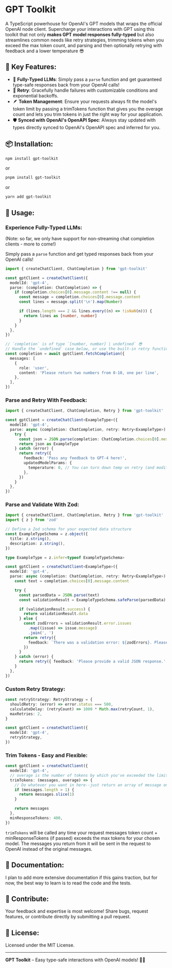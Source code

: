 # GPT Toolkit

A TypeScript powerhouse for OpenAI's GPT models that wraps the official OpenAI node client. Supercharge your interactions with GPT using this toolkit that not only **makes GPT model responses fully-typed** but also streamlines common needs like retry strategies, trimming tokens when you exceed the max token count, and parsing and then optionally retrying with feedback and a lower temperature 😎

## 🌟 Key Features:

- 🤩 **Fully-Typed LLMs**: Simply pass a `parse` function and get guaranteed type-safe responses back from your OpenAI calls!
- 🔄 **Retry**: Gracefully handle failures with customizable conditions and exponential backoffs.
- 🪶 **Token Management**: Ensure your requests always fit the model's token limit by passing a trimTokens function that gives you the overage count and lets you trim tokens in just the right way for your application.
- 🛡 **Synced with OpenAI's OpenAPI Spec**: Always stay updated with types directly synced to OpenAI's OpenAPI spec and inferred for you.

## 📦 Installation:

```bash
npm install gpt-toolkit
```

or

```bash
pnpm install gpt-toolkit
```

or

```bash
yarn add gpt-toolkit
```

## 🚀 Usage:

### **Experience Fully-Typed LLMs:**

(Note: so far, we only have support for non-streaming chat completion clients - more to come!)

Simply pass a `parse` function and get typed responses back from your OpenAI calls!

```typescript
import { createChatClient, ChatCompletion } from 'gpt-toolkit'

const gptClient = createChatClient({
  modelId: 'gpt-4',
  parse: (completion: ChatCompletion) => {
    if (completion.choices[0].message.content !== null) {
      const message = completion.choices[0].message.content
      const lines = message.split('\n').map(Number)

      if (lines.length === 2 && lines.every((n) => !isNaN(n))) {
        return lines as [number, number]
      }
    }
  },
})

// `completion` is of type `[number, number] | undefined` 😎
// Handle the `undefined` case below, or use the built-in retry function directly within parse! (See examples below)
const completion = await gptClient.fetchCompletion({
  messages: [
    {
      role: 'user',
      content: 'Please return two numbers from 0-10, one per line',
    },
  ],
})
```

### **Parse and Retry With Feedback:**

```typescript
import { createChatClient, ChatCompletion, Retry } from 'gpt-toolkit'

const gptClient = createChatClient<ExampleType>({
  modelId: 'gpt-4',
  parse: async (completion: ChatCompletion, retry: Retry<ExampleType>) => {
    try {
      const json = JSON.parse(completion: ChatCompletion.choices[0].message.content)
      return json as ExampleType
    } catch (error) {
      return retry({
        feedback: 'Pass any feedback to GPT-4 here!',
        updatedModelParams: {
          temperature: 0, // You can turn down temp on retry (and modify any other model params)
        },
      })
    }
  },
})
```

### **Parse and Validate With Zod:**

```typescript
import { createChatClient, ChatCompletion, Retry } from 'gpt-toolkit'
import { z } from 'zod'

// Define a Zod schema for your expected data structure
const ExampleTypeSchema = z.object({
  title: z.string(),
  description: z.string(),
})

type ExampleType = z.infer<typeof ExampleTypeSchema>

const gptClient = createChatClient<ExampleType>({
  modelId: 'gpt-4',
  parse: async (completion: ChatCompletion, retry: Retry<ExampleType>) => {
    const text = completion.choices[0].message.content

    try {
      const parsedData = JSON.parse(text)
      const validationResult = ExampleTypeSchema.safeParse(parsedData)

      if (validationResult.success) {
        return validationResult.data
      } else {
        const zodErrors = validationResult.error.issues
          .map((issue) => issue.message)
          .join(', ')
        return retry({
          feedback: `There was a validation error: ${zodErrors}. Please format your response correctly!`,
        })
      }
    } catch (error) {
      return retry({ feedback: 'Please provide a valid JSON response.' })
    }
  },
})
```

### **Custom Retry Strategy:**

```typescript
const retryStrategy: RetryStrategy = {
  shouldRetry: (error) => error.status === 500,
  calculateDelay: (retryCount) => 1000 * Math.max(retryCount, 1),
  maxRetries: 2,
}

const gptClient = createChatClient({
  modelId: 'gpt-4',
  retryStrategy,
})
```

### **Trim Tokens - Easy and Flexible:**

```typescript
const gptClient = createChatClient({
  modelId: 'gpt-4',
  // overage is the number of tokens by which you've exceeded the limit
  trimTokens: (messages, overage) => {
    // Do whatever you want in here--just return an array of message on your way out!
    if (messages.length > 1) {
      return messages.slice(1)
    }

    return messages
  },
  minResponseTokens: 400,
})
```

`trimTokens` will be called any time your request messages token count + minResponseTokens (if passed) exceeds the max tokens for your chosen model. The messages you return from it will be sent in the request to OpenAI instead of the original messages.

## 📖 Documentation:

I plan to add more extensive documentation if this gains traction, but for now, the best way to learn is to read the code and the tests.

## 🌱 Contribute:

Your feedback and expertise is most welcome! Share bugs, request features, or contribute directly by submitting a pull request.

## 📝 License:

Licensed under the MIT License.

---

**GPT Toolkit** – Easy type-safe interactions with OpenAI models! 🌌🚀
